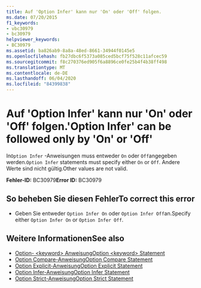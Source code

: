 ```yaml
---
title: Auf 'Option Infer' kann nur 'On' oder 'Off' folgen.
ms.date: 07/20/2015
f1_keywords:
- vbc30979
- bc30979
helpviewer_keywords:
- BC30979
ms.assetid: ba826ab9-8a8a-48ed-8661-34944f0145e5
ms.openlocfilehash: fb27dbc6f5373a085ced5bcf75f528c11afcec59
ms.sourcegitcommit: f8c270376ed905f6a8896ce0fe25b4f4b38ff498
ms.translationtype: MT
ms.contentlocale: de-DE
ms.lasthandoff: 06/04/2020
ms.locfileid: "84399838"
---
```

# <a name="option-infer-can-be-followed-only-by-on-or-off"></a><span data-ttu-id="26411-102">Auf 'Option Infer' kann nur 'On' oder 'Off' folgen.</span><span class="sxs-lookup"><span data-stu-id="26411-102">'Option Infer' can be followed only by 'On' or 'Off'</span></span>
<span data-ttu-id="26411-103">In`Option Infer` -Anweisungen muss entweder `On` oder `Off`angegeben werden.</span><span class="sxs-lookup"><span data-stu-id="26411-103">`Option Infer` statements must specify either `On` or `Off`.</span></span> <span data-ttu-id="26411-104">Andere Werte sind nicht gültig.</span><span class="sxs-lookup"><span data-stu-id="26411-104">Other values are not valid.</span></span>  
  
 <span data-ttu-id="26411-105">**Fehler-ID:** BC30979</span><span class="sxs-lookup"><span data-stu-id="26411-105">**Error ID:** BC30979</span></span>  
  
## <a name="to-correct-this-error"></a><span data-ttu-id="26411-106">So beheben Sie diesen Fehler</span><span class="sxs-lookup"><span data-stu-id="26411-106">To correct this error</span></span>  
  
- <span data-ttu-id="26411-107">Geben Sie entweder `Option Infer On` oder `Option Infer Off`an.</span><span class="sxs-lookup"><span data-stu-id="26411-107">Specify either `Option Infer On` or `Option Infer Off`.</span></span>  
  
## <a name="see-also"></a><span data-ttu-id="26411-108">Weitere Informationen</span><span class="sxs-lookup"><span data-stu-id="26411-108">See also</span></span>

- [<span data-ttu-id="26411-109">Option- \<keyword> Anweisung</span><span class="sxs-lookup"><span data-stu-id="26411-109">Option \<keyword> Statement</span></span>](../language-reference/statements/option-keyword-statement.md)
- [<span data-ttu-id="26411-110">Option Compare-Anweisung</span><span class="sxs-lookup"><span data-stu-id="26411-110">Option Compare Statement</span></span>](../language-reference/statements/option-compare-statement.md)
- [<span data-ttu-id="26411-111">Option Explicit-Anweisung</span><span class="sxs-lookup"><span data-stu-id="26411-111">Option Explicit Statement</span></span>](../language-reference/statements/option-explicit-statement.md)
- [<span data-ttu-id="26411-112">Option Infer-Anweisung</span><span class="sxs-lookup"><span data-stu-id="26411-112">Option Infer Statement</span></span>](../language-reference/statements/option-infer-statement.md)
- [<span data-ttu-id="26411-113">Option Strict-Anweisung</span><span class="sxs-lookup"><span data-stu-id="26411-113">Option Strict Statement</span></span>](../language-reference/statements/option-strict-statement.md)
